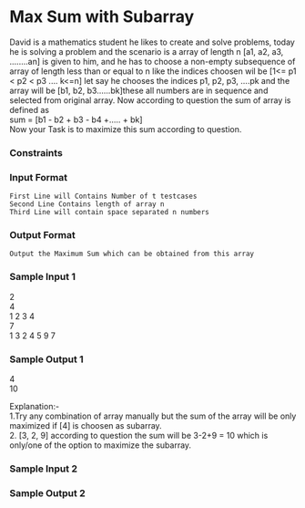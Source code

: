 # Max Sum with Subarray
  David is a mathematics student he likes to create and solve problems, today he is solving a problem and the scenario is a array of length n [a1, a2, a3, ........an] is given to him, and he has to choose a non-empty subsequence of array of length less than or equal to n like the indices choosen wil be [1<= p1 < p2 < p3 .... k<=n]
let say he chooses the indices p1, p2, p3, ....pk and the array will be [b1, b2, b3......bk]these all numbers are in sequence and selected from original array. Now according to question the sum of array is defined as <br/> sum = [b1 - b2 + b3 - b4 +..... + bk] <br/> Now your Task is to maximize this sum according to question.
 
### Constraints

### Input Format 
```
First Line will Contains Number of t testcases 
Second Line Contains length of array n 
Third Line will contain space separated n numbers 
```

### Output Format 
```
Output the Maximum Sum which can be obtained from this array 
```

### Sample Input 1
2<br/>
4<br/>
1 2 3 4 <br/>
7<br/>
1 3 2 4 5 9 7<br/>
### Sample Output 1
4<br/>
10<br/>

Explanation:- <br/>
1.Try any combination of array manually but the sum of the array will be only maximized if [4] is choosen as subarray.<br/>
2. [3, 2, 9]  according to question the sum will be 3-2+9 = 10 which is only/one of the option to maximize the subarray.<br/>

### Sample Input 2


### Sample Output 2
